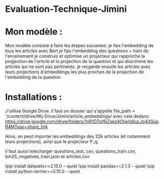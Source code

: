 # Evaluation-Technique-Jimini


# Mon modèle :

Mon modèle consiste à faire les étapes suivantes:
je fais l'embedding de tous les articles avec Bert
je fais l'embedding des questions + train de l'enrainement
je construis et optimise un projecteur qui rapproche la projjection de l'article et la projection de la question et qui discrimine les articles qui ne sont pas pertinents.
je recgarde ensuite les articles avec leurs projections d'embeddings les plus proches de la projection de l'embedding de la question



# Installations : 

J'utilise Google Drive. 
il faut un dossier qui s'appelle file_path = '/content/drive/My Drive/Jimini/article_embeddings/ avec cela dedans https://drive.google.com/drive/folders/1nR1D7of6iZxezAOIwrb6uLJo42GupR4M?usp=share_link

Ainsi, on peut importer les embeddings des 22k articles (et notamment leurs projections), ainsi que le projecteur P_q, 

il faut aussi telecharger questions_test, csv, questions_train.csv, bm25_negatives_train.json et articles.csv

!pip install datasets==2.15.0 --quiet
!pip install pandas==2.1.3 --quiet
!pip install python-terrier==0.10.0 --quiet


